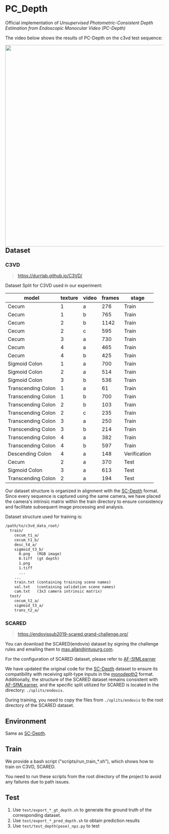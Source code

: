 # PC_Depth

Official implementation of *Unsupervised Photometric-Consistent Depth Estimation from Endoscopic Monocular Video (PC-Depth)*


The video below shows the results of PC-Depth on the c3vd test sequence:

<img align="left" src="./readme.assets/demo.mp4" width="640"> 


## Dataset

### C3VD

> https://durrlab.github.io/C3VD/

Dataset Split for C3VD used in our experiment:

| model              | texture | video | frames  | stage  |
|--------------------|----|------|------|-----|
| Cecum              | 1  | a    | 276  | Train |
| Cecum              | 1  | b    | 765  | Train |
| Cecum              | 2  | b    | 1142 | Train |
| Cecum              | 2  | c    | 595  | Train |
| Cecum              | 3  | a    | 730  | Train |
| Cecum              | 4  | a    | 465  | Train |
| Cecum              | 4  | b    | 425  | Train |
| Sigmoid Colon      | 1  | a    | 700  | Train |
| Sigmoid Colon      | 2  | a    | 514  | Train |
| Sigmoid Colon      | 3  | b    | 536  | Train |
| Transcending Colon | 1  | a    | 61   | Train |
| Transcending Colon | 1  | b    | 700  | Train |
| Transcending Colon | 2  | b    | 103  | Train |
| Transcending Colon | 2  | c    | 235  | Train |
| Transcending Colon | 3  | a    | 250  | Train |
| Transcending Colon | 3  | b    | 214  | Train |
| Transcending Colon | 4  | a    | 382  | Train |
| Transcending Colon | 4  | b    | 597  | Train |
| Descending Colon   | 4  | a    | 148  | Verification |
| Cecum              | 2  | a    | 370  | Test |
| Sigmoid Colon      | 3  | a    | 613  | Test |
| Transcending Colon | 2  | a    | 194  | Test |


Our dataset structure is organized in alignment with the [SC-Depth](https://github.com/JiawangBian/sc_depth_pl) format. Since every sequence is captured using the same camera, we have placed the camera's intrinsic matrix within the train directory to ensure consistency and facilitate subsequent image processing and analysis.

Dataset structure used for training is:
```txt
/path/to/c3vd_data_root/
  train/
    cecum_t1_a/
    cecum_t1_b/
    desc_t4_a/
    sigmoid_t3_b/
      0.png   (RGB image)
      0.tiff  (gt depth)
      1.png
      1.tiff
      ...
    ...
    train.txt (containing training scene names)
    val.txt   (containing validation scene names)
    cam.txt   (3x3 camera intrinsic matrix)
  test/
    cecum_t2_a/
    sigmoid_t3_a/
    trans_t2_a/
```


### SCARED

> https://endovissub2019-scared.grand-challenge.org/

You can download the SCARED(endovis) dataset by signing the challenge rules and emailing them to max.allan@intusurg.com.

For the configuration of SCARED dataset, please refer to [AF-SfMLearner](https://github.com/ShuweiShao/AF-SfMLearner)

We have updated the original code for the [SC-Depth](https://github.com/JiawangBian/sc_depth_pl) dataset to ensure its compatibility with receiving split-type inputs in the [monodepth2](https://github.com/nianticlabs/monodepth2) format. Additionally, the structure of the SCARED dataset remains consistent with [AF-SfMLearner](https://github.com/ShuweiShao/AF-SfMLearner), and the specific split utilized for SCARED is located in the directory: `./splits/endovis`.

During training, you need to copy the files from `./splits/endovis` to the root directory of the SCARED dataset.

## Environment

Same as [SC-Depth](https://github.com/JiawangBian/sc_depth_pl).

## Train

We provide a bash script ("scripts/run_train_*.sh"), which shows how to train on C3VD, SCARED. 

You need to run these scripts from the root directory of the project to avoid any failures due to path issues.

## Test

1. Use `test/export_*_gt_depth.sh` to generate the ground truth of the corresponding dataset.
2. Use `test/export_*_pred_depth.sh` to obtain prediction results
3. Use `test/test_depth(pose)_npz.py` to test